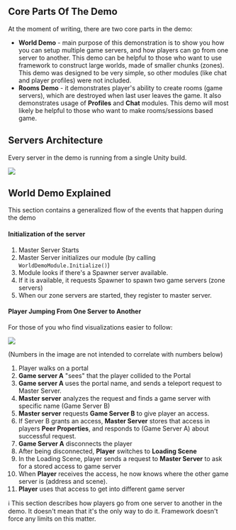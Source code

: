 ## Core Parts Of The Demo

At the moment of writing, there are two core parts in the demo:

* **World Demo** - main purpose of this demonstration is to show you how you can setup multiple game servers, and how players can go from one server to another. This demo can be helpful to those who want to use framework to construct large worlds, made of smaller chunks (zones). This demo was designed to be very simple, so other modules (like chat and player profiles) were not included.
* **Rooms Demo** - it demonstrates player's ability to create rooms (game servers), which are destroyed when last user leaves the game. It also demonstrates usage of **Profiles** and **Chat** modules. This demo will most likely be helpful to those who want to make rooms/sessions based game.

## Servers Architecture

Every server in the demo is running from a single Unity build.

![](http://i.imgur.com/SpDvYLo.png)

## World Demo Explained

This section contains a generalized flow of the events that happen during the demo

#### Initialization of the server

1. Master Server Starts
1. Master Server initializes our module (by calling `WorldDemoModule.Initialize()`)
1. Module looks if there's a Spawner server available.
1. If it is available, it requests Spawner to spawn two game servers (zone servers)
1. When our zone servers are started, they register to master server.

#### Player Jumping From One Server to Another

For those of you who find visualizations easier to follow: 

![](http://i.imgur.com/ezZ5pHl.png)

(Numbers in the image are not intended to correlate with numbers below)

1. Player walks on a portal
1. **Game server A** "sees" that the player collided to the Portal
1. **Game server A** uses the portal name, and sends a teleport request to Master Server.
1. **Master server** analyzes the request and finds a game server with specific name (Game Server B)
1. **Master server** requests **Game Server B** to give player an access.
1. If Server B grants an access, **Master Server** stores that access in players **Peer Properties**, and responds to (Game Server A) about successful request.
1. **Game Server A** disconnects the player
1. After being disconnected, **Player** switches to **Loading Scene**
1. In the Loading Scene, player sends a request to **Master Server** to ask for a stored access to game server
1. When **Player** receives the access, he now knows where the other game server is (address and scene).
1. **Player** uses that access to get into different game server

ℹ️ This section describes how players go from one server to another in the demo. It doesn't mean that it's the only way to do it. Framework doesn't force any limits on this matter.